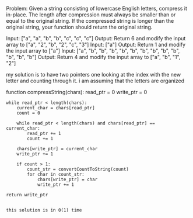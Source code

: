 Problem: Given a string consisting of lowercase English letters, compress it in-place. The length after compression must always be smaller than or equal to the original string. If the compressed string is longer than the original string, your function should return the original string.

Input: ["a", "a", "b", "b", "c", "c", "c"]
Output: Return 6 and modify the input array to ["a", "2", "b", "2", "c", "3"]
Input: ["a"]
Output: Return 1 and modify the input array to ["a"]
Input: ["a", "b", "b", "b", "b", "b", "b", "b", "b", "b", "b", "b", "b"]
Output: Return 4 and modify the input array to ["a", "b", "1", "2"]

my solution is to have two pointers one looking at the index with the new letter and counting through it. i am assuming that the letters are organized 

function compressString(chars):
    read_ptr = 0
    write_ptr = 0

    while read_ptr < length(chars):
        current_char = chars[read_ptr]
        count = 0

        while read_ptr < length(chars) and chars[read_ptr] == current_char:
            read_ptr += 1
            count += 1

        chars[write_ptr] = current_char
        write_ptr += 1

        if count > 1:
            count_str = convertCountToString(count)
            for char in count_str:
                chars[write_ptr] = char
                write_ptr += 1

    return write_ptr


    this solution is in 0(1) time 
